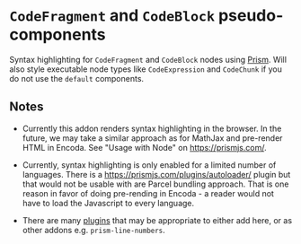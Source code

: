 # `CodeFragment` and `CodeBlock` pseudo-components

Syntax highlighting for `CodeFragment` and `CodeBlock` nodes using [Prism](https://prismjs.com/). Will also style executable node types like `CodeExpression` and `CodeChunk` if you do not use the `default` components.

## Notes

- Currently this addon renders syntax highlighting in the browser. In the future, we may take a similar approach as for MathJax and pre-render HTML in Encoda. See "Usage with Node" on https://prismjs.com/.

- Currently, syntax highlighting is only enabled for a limited number of languages. There is a https://prismjs.com/plugins/autoloader/ plugin but that would not be usable with are Parcel bundling approach. That is one reason in favor of doing pre-rending in Encoda - a reader would not have to load the Javascript to every language.

- There are many [plugins](https://prismjs.com/plugins) that may be appropriate to either add here, or as other addons e.g. `prism-line-numbers`.
